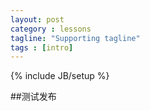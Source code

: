 ```yaml
---
layout: post
category : lessons
tagline: "Supporting tagline"
tags : [intro]
---
```

{% include JB/setup %}

##测试发布